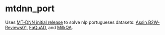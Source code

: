 # mtdnn_port

Uses [MT-DNN initial release](https://github.com/namisan/mt-dnn/tree/v0.1 "MT-DNN repository") to solve nlp portugueses datasets: [Assin](http://nilc.icmc.usp.br/assin/ "Assin dataset"),[B2W-Reviews01](https://github.com/b2wdigital/b2w-reviews01 "B2W repository"), [FaQuAD](https://github.com/liafacom/faquad "faquad repository"), and [MilkQA](http://nilc.icmc.usp.br/nilc/index.php/milkqa/ "MilkQA page"). 
